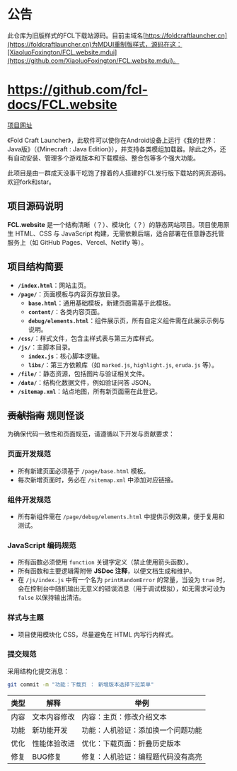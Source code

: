 # 公告

此仓库为旧版样式的FCL下载站源码。目前主域名[https://foldcraftlauncher.cn](https://foldcraftlauncher.cn)为MDUI重制版样式，源码在这：[XiaoluoFoxington/FCL.website.mdui](https://github.com/XiaoluoFoxington/FCL.website.mdui)。

# https://github.com/fcl-docs/FCL.website

[项目网址](https://old.foldcraftlauncher.cn)

《Fold Craft Launcher》，此软件可以使你在Android设备上运行《我的世界：Java版》（《Minecraft : Java Edition》），并支持各类模组加载器。除此之外，还有自动安装、管理多个游戏版本和下载模组、整合包等多个强大功能。

此项目是由一群成天没事干吃饱了撑着的人搭建的FCL发行版下载站的网页源码。欢迎fork和star。

## 项目源码说明
**FCL.website** 是一个结构清晰（？）、模块化（？）的静态网站项目。项目使用原生 HTML、CSS 与 JavaScript 构建，无需依赖后端，适合部署在任意静态托管服务上（如 GitHub Pages、Vercel、Netlify 等）。

## 项目结构简要

- **`/index.html`**：网站主页。
- **`/page/`**：页面模板与内容页存放目录。
  - **`base.html`**：通用基础模板，新建页面需基于此模板。
  - **`content/`**：各类内容页面。
  - **`debug/elements.html`**：组件展示页，所有自定义组件需在此展示示例与说明。
- **`/css/`**：样式文件，包含主样式表与第三方库样式。
- **`/js/`**：主脚本目录。
  - **`index.js`**：核心脚本逻辑。
  - **`libs/`**：第三方依赖库（如 `marked.js`, `highlight.js`, `eruda.js` 等）。
- **`/file/`**：静态资源，包括图片与验证相关文件。
- **`/data/`**：结构化数据文件，例如验证问答 JSON。
- **`/sitemap.xml`**：站点地图，所有新页面需在此登记。

## ~~贡献指南~~ 规则怪谈

为确保代码一致性和页面规范，请遵循以下开发与贡献要求：

### 页面开发规范

- 所有新建页面必须基于 `/page/base.html` 模板。
- 每次新增页面时，务必在 `/sitemap.xml` 中添加对应链接。

### 组件开发规范

- 所有新组件需在 `/page/debug/elements.html` 中提供示例效果，便于复用和测试。

### JavaScript 编码规范

- 所有函数必须使用 `function` 关键字定义（禁止使用箭头函数）。
- 所有函数和主要逻辑需附带 **JSDoc 注释**，以便文档生成和维护。
- 在 `/js/index.js` 中有一个名为 `printRandomError` 的常量，当设为 `true` 时，会在控制台中随机输出无意义的错误消息（用于调试模拟），如无需求可设为 `false` 以保持输出清洁。

### 样式与主题

- 项目使用模块化 CSS，尽量避免在 HTML 内写行内样式。

### 提交规范
采用结构化提交消息：

```bash
git commit -m "功能：下载页 ： 新增版本选择下拉菜单"
```

| 类型 | 解释 | 举例 |
| --- | --- | --- |
| 内容 | 文本内容修改 | 内容：主页：修改介绍文本 |
| 功能 | 新功能开发 | 功能：人机验证：添加换一个问题功能 |
| 优化 | 性能体验改进 | 优化：下载页面：折叠历史版本 |
| 修复 | BUG修复 | 修复：人机验证：编程题代码没有高亮 |
